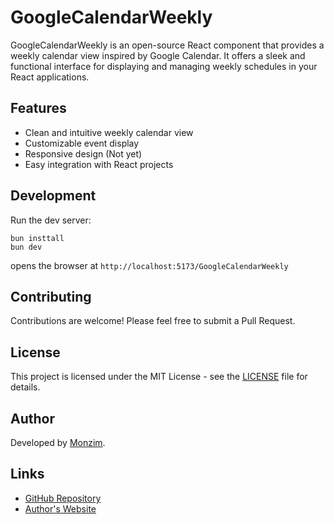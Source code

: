 # GoogleCalendarWeekly

GoogleCalendarWeekly is an open-source React component that provides a weekly calendar view inspired by Google Calendar. It offers a sleek and functional interface for displaying and managing weekly schedules in your React applications.

## Features

- Clean and intuitive weekly calendar view
- Customizable event display
- Responsive design (Not yet)
- Easy integration with React projects

## Development

Run the dev server:

```shellscript
bun insttall
bun dev
```

opens the browser at `http://localhost:5173/GoogleCalendarWeekly`

## Contributing

Contributions are welcome! Please feel free to submit a Pull Request.

## License

This project is licensed under the MIT License - see the [LICENSE](LICENSE) file for details.

## Author

Developed by [Monzim](https://monzim.com).

## Links

- [GitHub Repository](https://github.com/monzim/GoogleCalendarWeekly)
- [Author's Website](https://monzim.com)
